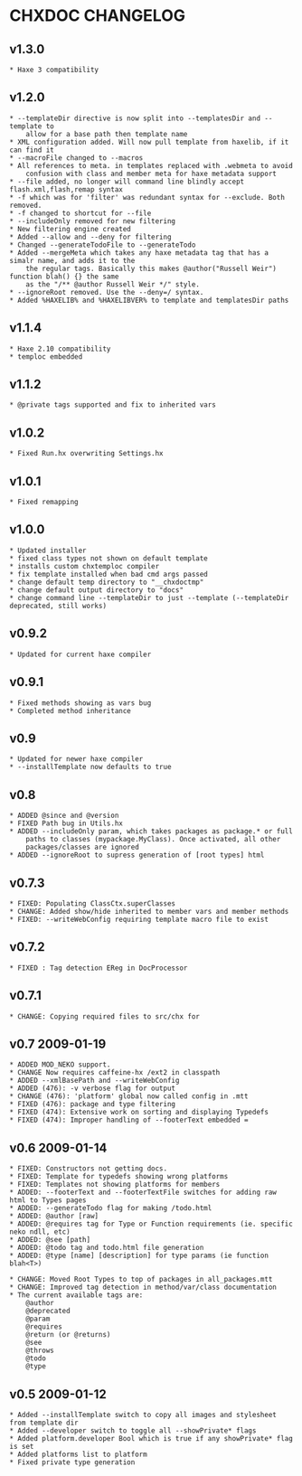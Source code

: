 # CHXDOC CHANGELOG

## v1.3.0
	* Haxe 3 compatibility

## v1.2.0
	* --templateDir directive is now split into --templatesDir and --template to
		allow for a base path then template name
	* XML configuration added. Will now pull template from haxelib, if it can find it
	* --macroFile changed to --macros
	* All references to meta. in templates replaced with .webmeta to avoid
		confusion with class and member meta for haxe metadata support
	* --file added, no longer will command line blindly accept flash.xml,flash,remap syntax
	* -f which was for 'filter' was redundant syntax for --exclude. Both removed.
	* -f changed to shortcut for --file
	* --includeOnly removed for new filtering
	* New filtering engine created
	* Added --allow and --deny for filtering
	* Changed --generateTodoFile to --generateTodo
	* Added --mergeMeta which takes any haxe metadata tag that has a simalr name, and adds it to the
		the regular tags. Basically this makes @author("Russell Weir") function blah() {} the same
		as the "/** @author Russell Weir */" style.
	* --ignoreRoot removed. Use the --deny=/ syntax.
	* Added %HAXELIB% and %HAXELIBVER% to template and templatesDir paths

## v1.1.4
	* Haxe 2.10 compatibility
	* temploc embedded

## v1.1.2
	* @private tags supported and fix to inherited vars

## v1.0.2
	* Fixed Run.hx overwriting Settings.hx 

## v1.0.1
	* Fixed remapping

## v1.0.0
	* Updated installer
	* fixed class types not shown on default template
	* installs custom chxtemploc compiler
	* fix template installed when bad cmd args passed
	* change default temp directory to "__chxdoctmp"
	* change default output directory to "docs"
	* change command line --templateDir to just --template (--templateDir deprecated, still works)

## v0.9.2
	* Updated for current haxe compiler

## v0.9.1
	* Fixed methods showing as vars bug
	* Completed method inheritance

## v0.9
	* Updated for newer haxe compiler
	* --installTemplate now defaults to true

## v0.8
	* ADDED @since and @version
	* FIXED Path bug in Utils.hx
	* ADDED --includeOnly param, which takes packages as package.* or full
		paths to classes (mypackage.MyClass). Once activated, all other
		packages/classes are ignored
	* ADDED --ignoreRoot to supress generation of [root types] html

## v0.7.3
	* FIXED: Populating ClassCtx.superClasses
	* CHANGE: Added show/hide inherited to member vars and member methods
	* FIXED: --writeWebConfig requiring template macro file to exist
	
## v0.7.2
	* FIXED : Tag detection EReg in DocProcessor
	
## v0.7.1
	* CHANGE: Copying required files to src/chx for

## v0.7 2009-01-19
	* ADDED MOD_NEKO support.
	* CHANGE Now requires caffeine-hx /ext2 in classpath
	* ADDED --xmlBasePath and --writeWebConfig
	* ADDED (476): -v verbose flag for output
	* CHANGE (476): 'platform' global now called config in .mtt
	* FIXED (476): package and type filtering
	* FIXED (474): Extensive work on sorting and displaying Typedefs
	* FIXED (474): Improper handling of --footerText embedded =

## v0.6 2009-01-14
	* FIXED: Constructors not getting docs.
	* FIXED: Template for typedefs showing wrong platforms
	* FIXED: Templates not showing platforms for members
	* ADDED: --footerText and --footerTextFile switches for adding raw html to Types pages
	* ADDED: --generateTodo flag for making /todo.html
	* ADDED: @author [raw]
	* ADDED: @requires tag for Type or Function requirements (ie. specific neko ndll, etc)
	* ADDED: @see [path]
	* ADDED: @todo tag and todo.html file generation
	* ADDED: @type [name] [description] for type params (ie function blah<T>)

	* CHANGE: Moved Root Types to top of packages in all_packages.mtt
	* CHANGE: Improved tag detection in method/var/class documentation
	* The current available tags are:
		@author
		@deprecated
		@param
		@requires
		@return (or @returns)
		@see
		@throws
		@todo
		@type


## v0.5 2009-01-12
	* Added --installTemplate switch to copy all images and stylesheet from template dir
	* Added --developer switch to toggle all --showPrivate* flags
	* Added platform.developer Bool which is true if any showPrivate* flag is set
	* Added platforms list to platform
	* Fixed private type generation
